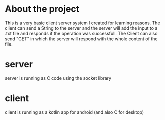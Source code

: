 # About the project
This is a very basic client server system I created for learning reasons. The client can send a String to the server and the server will add the input to a .txt file and responds if the operation was successfull. The Client can also send "GET" in which the server will respond with the whole content of the file.

# server
server is running as C code using the socket library

# client
client is running as a kotlin app for android (and also C for desktop)
